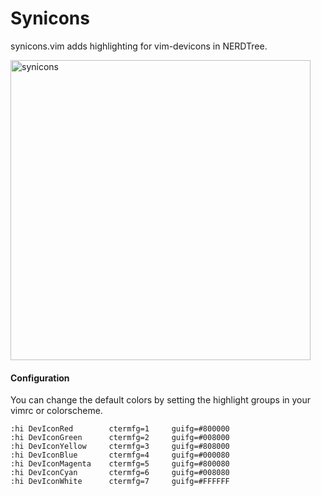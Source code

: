# Synicons

synicons.vim adds highlighting for vim-devicons in NERDTree.

<img width="480" alt="synicons" src="https://user-images.githubusercontent.com/10278096/82868473-8d14c400-9ee1-11ea-9af8-22d0c8ee5716.png">

#### Configuration

You can change the default colors by setting the highlight groups
in your vimrc or colorscheme.

```vim
:hi DevIconRed        ctermfg=1     guifg=#800000
:hi DevIconGreen      ctermfg=2     guifg=#008000
:hi DevIconYellow     ctermfg=3     guifg=#808000
:hi DevIconBlue       ctermfg=4     guifg=#000080
:hi DevIconMagenta    ctermfg=5     guifg=#800080
:hi DevIconCyan       ctermfg=6     guifg=#008080
:hi DevIconWhite      ctermfg=7     guifg=#FFFFFF
```
